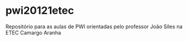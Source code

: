 # pwi20121etec
Repositório para as aulas de PWI orientadas pelo professor João Siles na ETEC Camargo Aranha
